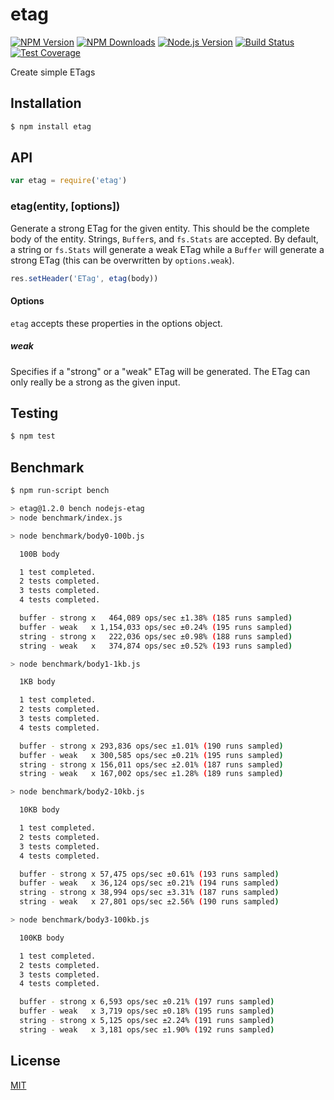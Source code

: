 # etag

[![NPM Version][npm-image]][npm-url]
[![NPM Downloads][downloads-image]][downloads-url]
[![Node.js Version][node-version-image]][node-version-url]
[![Build Status][travis-image]][travis-url]
[![Test Coverage][coveralls-image]][coveralls-url]

Create simple ETags

## Installation

```sh
$ npm install etag
```

## API

```js
var etag = require('etag')
```

### etag(entity, [options])

Generate a strong ETag for the given entity. This should be the complete
body of the entity. Strings, `Buffer`s, and `fs.Stats` are accepted. By
default, a string or `fs.Stats` will generate a weak ETag while a `Buffer`
will generate a strong ETag (this can be overwritten by `options.weak`).

```js
res.setHeader('ETag', etag(body))
```

#### Options

`etag` accepts these properties in the options object.

##### weak

Specifies if a "strong" or a "weak" ETag will be generated. The ETag can only
really be a strong as the given input.

## Testing

```sh
$ npm test
```

## Benchmark

```bash
$ npm run-script bench

> etag@1.2.0 bench nodejs-etag
> node benchmark/index.js

> node benchmark/body0-100b.js

  100B body

  1 test completed.
  2 tests completed.
  3 tests completed.
  4 tests completed.

  buffer - strong x   464,089 ops/sec ±1.38% (185 runs sampled)
  buffer - weak   x 1,154,033 ops/sec ±0.24% (195 runs sampled)
  string - strong x   222,036 ops/sec ±0.98% (188 runs sampled)
  string - weak   x   374,874 ops/sec ±0.52% (193 runs sampled)

> node benchmark/body1-1kb.js

  1KB body

  1 test completed.
  2 tests completed.
  3 tests completed.
  4 tests completed.

  buffer - strong x 293,836 ops/sec ±1.01% (190 runs sampled)
  buffer - weak   x 300,585 ops/sec ±0.21% (195 runs sampled)
  string - strong x 156,011 ops/sec ±2.01% (187 runs sampled)
  string - weak   x 167,002 ops/sec ±1.28% (189 runs sampled)

> node benchmark/body2-10kb.js

  10KB body

  1 test completed.
  2 tests completed.
  3 tests completed.
  4 tests completed.

  buffer - strong x 57,475 ops/sec ±0.61% (193 runs sampled)
  buffer - weak   x 36,124 ops/sec ±0.21% (194 runs sampled)
  string - strong x 38,994 ops/sec ±3.31% (187 runs sampled)
  string - weak   x 27,801 ops/sec ±2.56% (190 runs sampled)

> node benchmark/body3-100kb.js

  100KB body

  1 test completed.
  2 tests completed.
  3 tests completed.
  4 tests completed.

  buffer - strong x 6,593 ops/sec ±0.21% (197 runs sampled)
  buffer - weak   x 3,719 ops/sec ±0.18% (195 runs sampled)
  string - strong x 5,125 ops/sec ±2.24% (191 runs sampled)
  string - weak   x 3,181 ops/sec ±1.90% (192 runs sampled)
```

## License

[MIT](LICENSE)

[npm-image]: https://img.shields.io/npm/v/etag.svg?style=flat
[npm-url]: https://npmjs.org/package/etag
[node-version-image]: http://img.shields.io/badge/node.js-%3E%3D_0.8-brightgreen.svg?style=flat
[node-version-url]: http://nodejs.org/download/
[travis-image]: https://img.shields.io/travis/jshttp/etag.svg?style=flat
[travis-url]: https://travis-ci.org/jshttp/etag
[coveralls-image]: https://img.shields.io/coveralls/jshttp/etag.svg?style=flat
[coveralls-url]: https://coveralls.io/r/jshttp/etag?branch=master
[downloads-image]: http://img.shields.io/npm/dm/etag.svg?style=flat
[downloads-url]: https://npmjs.org/package/etag
